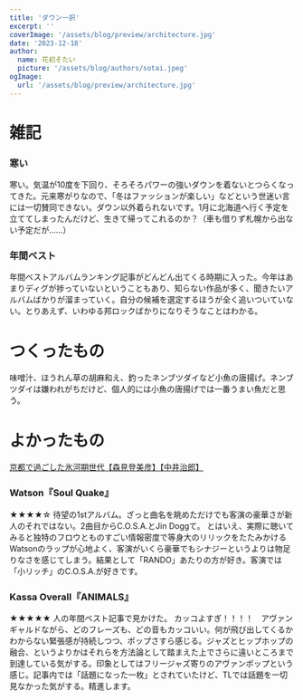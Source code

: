 ```yaml
---
title: 'ダウン一択'
excerpt: ''
coverImage: '/assets/blog/preview/architecture.jpg'
date: '2023-12-18'
author:
  name: 花初そたい
  picture: '/assets/blog/authors/sotai.jpeg'
ogImage:
  url: '/assets/blog/preview/architecture.jpg'
---
```

# 雑記
### 寒い
寒い。気温が10度を下回り、そろそろパワーの強いダウンを着ないとつらくなってきた。元来寒がりなので、「冬はファッションが楽しい」などという世迷い言には一切賛同できない。ダウン以外着られないです。1月に北海道へ行く予定を立ててしまったんだけど、生きて帰ってこれるのか？（車も借りず札幌から出ない予定だが……）

### 年間ベスト
年間ベストアルバムランキング記事がどんどん出てくる時期に入った。今年はあまりディグが捗っていないということもあり、知らない作品が多く、聞きたいアルバムばかりが溜まっていく。自分の候補を選定するほうが全く追いついていない。とりあえず、いわゆる邦ロックばかりになりそうなことはわかる。

# つくったもの
味噌汁、ほうれん草の胡麻和え、釣ったネンブツダイなど小魚の唐揚げ。ネンブツダイは嫌われがちだけど、個人的には小魚の唐揚げでは一番うまい魚だと思う。

# よかったもの
[京都で過ごした氷河期世代【森見登美彦】【中井治郎】](https://koken-publication.com/archives/2837)

### Watson『Soul Quake』
★★★★☆
待望の1stアルバム。ざっと曲名を眺めただけでも客演の豪華さが新人のそれではない。2曲目からC.O.S.A.とJin Doggて。
とはいえ、実際に聴いてみると独特のフロウとものすごい情報密度で等身大のリリックをたたみかけるWatsonのラップが心地よく、客演がいくら豪華でもシナジーというよりは物足りなさを感じてしまう。結果として「RANDO」あたりの方が好き。客演では「小リッチ」のC.O.S.A.が好きです。

### Kassa Overall『ANIMALS』
★★★★★
人の年間ベスト記事で見かけた。
カッコよすぎ！！！！　アヴァンギャルドながら、どのフレーズも、どの音もカッコいい。何が飛び出してくるかわからない緊張感が持続しつつ、ポップさすら感じる。ジャズとヒップホップの融合、というよりかはそれらを方法論として踏まえた上でさらに遠いところまで到達している気がする。印象としてはフリージャズ寄りのアヴァンポップという感じ。記事内では「話題になった一枚」とされていたけど、TLでは話題を一切見なかった気がする。精進します。